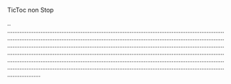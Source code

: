 TicToc non Stop

..
...........................................................................................................................................................................................................................................................................................................................................................................................................................................................................................................................................................................................................................................................................................................................................................................................